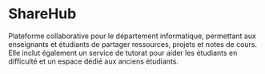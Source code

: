# ShareHub
Plateforme collaborative pour le département informatique, permettant aux enseignants et étudiants de partager ressources, projets et notes de cours. Elle inclut également un service de tutorat pour aider les étudiants en difficulté et un espace dédié aux anciens étudiants.
